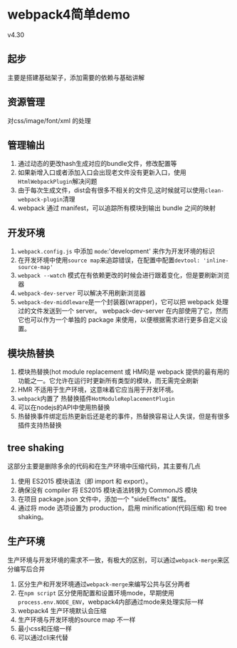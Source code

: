 # webpack4简单demo

v4.30

## 起步

主要是搭建基础架子，添加需要的依赖与基础讲解

## 资源管理

对css/image/font/xml 的处理

## 管理输出

1. 通过动态的更改hash生成对应的bundle文件，修改配置等
2. 如果新增入口或者添加入口会出现老文件没有更新入口，使用`HtmlWebpackPlugin`解决问题
3. 由于每次生成文件，dist会有很多不相关的文件见,这时候就可以使用`clean-webpack-plugin`清理
4. webpack 通过 manifest，可以追踪所有模块到输出 bundle 之间的映射

## 开发环境

1. `webpack.config.js` 中添加 `mode`:'development' 来作为开发环境的标识
2. 在开发环境中使用`source map`来追踪错误，在配置中配置`devtool: 'inline-source-map'`
3. `webpack --watch` 模式在有依赖更改的时候会进行跟着变化，但是要刷新浏览器
4. `webpack-dev-server` 可以解决不用刷新浏览器
5. `webpack-dev-middleware`是一个封装器(wrapper)，它可以把 webpack 处理过的文件发送到一个 server。 webpack-dev-server 在内部使用了它，然而它也可以作为一个单独的 package 来使用，以便根据需求进行更多自定义设置。

## 模块热替换

1. 模块热替换(hot module replacement 或 HMR)是 webpack 提供的最有用的功能之一。它允许在运行时更新所有类型的模块，而无需完全刷新
2. HMR 不适用于生产环境，这意味着它应当用于开发环境。
3. `webpack`内置了 热替换插件`HotModuleReplacementPlugin`
4. 可以在nodejs的API中使用热替换
5. 热替换事件绑定后热更新后还是老的事件，热替换容易让人失误，但是有很多插件支持热替换

## tree shaking

这部分主要是删除多余的代码和在生产环境中压缩代码，其主要有几点

1. 使用 ES2015 模块语法（即 import 和 export）。
2. 确保没有 compiler 将 ES2015 模块语法转换为 CommonJS 模块
3. 在项目 package.json 文件中，添加一个 "sideEffects" 属性。
4. 通过将 mode 选项设置为 production，启用 minification(代码压缩) 和 tree shaking。

## 生产环境

生产环境与开发环境的需求不一致，有极大的区别，可以通过`webpack-merge`来区分编写后合并

1. 区分生产和开发环境通过`webpack-merge`来编写公共与区分两者
2. 在`npm script` 区分使用配置和设置环境mode，早期使用`process.env.NODE_ENV`，webpack4内部通过mode来处理实际一样
3. webpack4 生产环境默认会压缩
4. 生产环境与开发环境的source map 不一样
5. 最小css和压缩一样
6. 可以通过cli来代替
